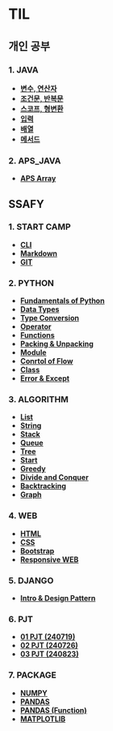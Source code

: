 # TIL

## 개인 공부
### 1. JAVA
- **[변수, 연산자](https://github.com/SJLee-0525/TIL/blob/master/Java/start.md)**  
- **[조건문, 반복문](https://github.com/SJLee-0525/TIL/blob/master/Java/condition_loop.md)**  
- **[스코프, 형변환](https://github.com/SJLee-0525/TIL/blob/master/Java/scope_casting.md)**  
- **[입력](https://github.com/SJLee-0525/TIL/blob/master/Java/scanner.md)**  
- **[배열](https://github.com/SJLee-0525/TIL/blob/master/Java/array.md)**  
- **[메서드](https://github.com/SJLee-0525/TIL/blob/master/Java/method.md)**  

### 2. APS_JAVA
- **[APS Array](https://github.com/SJLee-0525/TIL/blob/master/Java/aps_array.md)**  

## SSAFY
### 1. START CAMP 
- **[CLI](https://github.com/SJLee-0525/TIL/blob/master/CLI/CLI.md)**  
- **[Markdown](https://github.com/SJLee-0525/TIL/blob/master/Markdown/Markdown.md)**  
- **[GIT](https://github.com/SJLee-0525/TIL/blob/master/GIT/GIT.md)**

### 2. PYTHON
- **[Fundamentals of Python](https://github.com/SJLee-0525/TIL/blob/master/Python/Fundamentals_of_Python.md)**
- **[Data Types](https://github.com/SJLee-0525/TIL/blob/master/Python/Data_types.md)**
- **[Type Conversion](https://github.com/SJLee-0525/TIL/blob/master/Python/Type_Conversion.md)**
- **[Operator](https://github.com/SJLee-0525/TIL/blob/master/Python/Operator.md)**
- **[Functions](https://github.com/SJLee-0525/TIL/blob/master/Python/Functions.md)**
- **[Packing & Unpacking](https://github.com/SJLee-0525/TIL/blob/master/Python/Packing_Unpacking.md)**
- **[Module](https://github.com/SJLee-0525/TIL/blob/master/Python/Module.md)**
- **[Conrtol of Flow](https://github.com/SJLee-0525/TIL/blob/master/Python/Control_of_flow.md)**
- **[Class](https://github.com/SJLee-0525/TIL/blob/master/Python/Class.md)**
- **[Error & Except](https://github.com/SJLee-0525/TIL/blob/master/Python/Error_and_Except.md)**

### 3. ALGORITHM
- **[List](https://github.com/SJLee-0525/TIL/blob/master/Algorithm/APS_List.md)**
- **[String](https://github.com/SJLee-0525/TIL/blob/master/Algorithm/APS_String.md)**
- **[Stack](https://github.com/SJLee-0525/TIL/blob/master/Algorithm/APS_Stack.md)**
- **[Queue](https://github.com/SJLee-0525/TIL/blob/master/Algorithm/APS_Queue.md)**
- **[Tree](https://github.com/SJLee-0525/TIL/blob/master/Algorithm/APS_Tree.md)**
- **[Start](https://github.com/SJLee-0525/TIL/blob/master/Algorithm/APS_Start.md)**
- **[Greedy](https://github.com/SJLee-0525/TIL/blob/master/Algorithm/APS_Greedy.md)**
- **[Divide and Conquer](https://github.com/SJLee-0525/TIL/blob/master/Algorithm/APS_Divide_and_Conquer.md)**
- **[Backtracking](https://github.com/SJLee-0525/TIL/blob/master/Algorithm/APS_Backtracking.md)**
- **[Graph](https://github.com/SJLee-0525/TIL/blob/master/Algorithm/APS_Graph.md)**

### 4. WEB
- **[HTML](https://github.com/SJLee-0525/TIL/blob/master/Web/Html.md)**
- **[CSS](https://github.com/SJLee-0525/TIL/blob/master/Web/Css.md)**
- **[Bootstrap](https://github.com/SJLee-0525/TIL/blob/master/Web/Bootstrap.md)**
- **[Responsive WEB](https://github.com/SJLee-0525/TIL/blob/master/Web/Responsive_Web.md)**

### 5. DJANGO
- **[Intro & Design Pattern](https://github.com/SJLee-0525/TIL/blob/master/Django/intro_design_pattern.md)**

### 6. PJT
- **[01 PJT (240719)](https://github.com/SJLee-0525/TIL/blob/master/PJT/01_pjt.md)**
- **[02 PJT (240726)](https://github.com/SJLee-0525/TIL/blob/master/PJT/02_pjt.md)**
- **[03 PJT (240823)](https://github.com/SJLee-0525/TIL/blob/master/PJT/03_pjt.md)**

### 7. PACKAGE
- **[NUMPY](https://github.com/SJLee-0525/TIL/blob/master/Package/numpy.md)**
- **[PANDAS](https://github.com/SJLee-0525/TIL/blob/master/Package/pandas.md)**
- **[PANDAS (Function)](https://github.com/SJLee-0525/TIL/blob/master/Package/pandas_func.md)**
- **[MATPLOTLIB](https://github.com/SJLee-0525/TIL/blob/master/Package/matplotlib.md)**